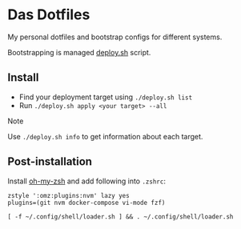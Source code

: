 # Das Dotfiles

My personal dotfiles and bootstrap configs for different systems.

Bootstrapping is managed [deploy.sh](./deploy.sh) script.

## Install

* Find your deployment target using `./deploy.sh list`
* Run `./deploy.sh apply <your target> --all`

> [!NOTE]
> Use `./deploy.sh info` to get information about each target.

## Post-installation

Install [oh-my-zsh](https://ohmyz.sh/) and add following into `.zshrc`:

```shell
zstyle ':omz:plugins:nvm' lazy yes
plugins=(git nvm docker-compose vi-mode fzf)

[ -f ~/.config/shell/loader.sh ] && . ~/.config/shell/loader.sh
```
